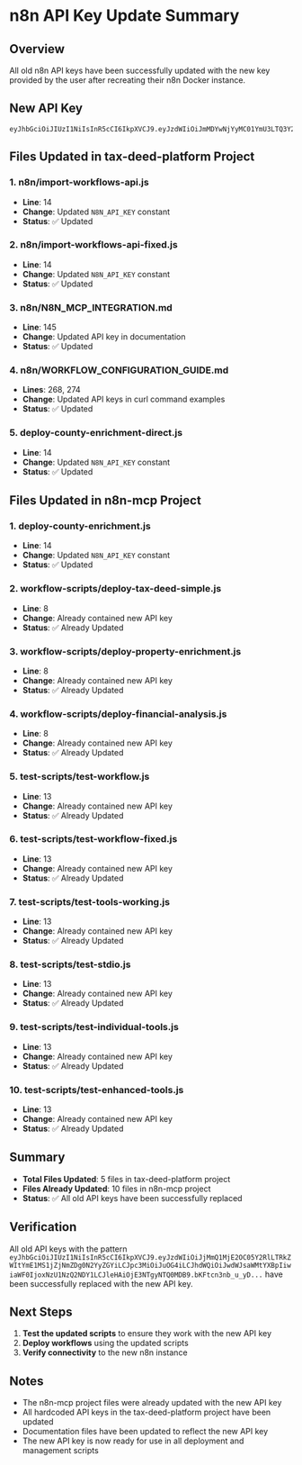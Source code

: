 # n8n API Key Update Summary

## Overview
All old n8n API keys have been successfully updated with the new key provided by the user after recreating their n8n Docker instance.

## New API Key
```
eyJhbGciOiJIUzI1NiIsInR5cCI6IkpXVCJ9.eyJzdWIiOiJmMDYwNjYyMC01YmU3LTQ3Y2QtYWE5MS0xZmU3ZmMyMDAzYjciLCJpc3MiOiJuOG4iLCJhdWQiOiJwdWJsaWMtYXBpIiwiaWF0IjoxNzU2MTM1MjU1fQ.UQHnMwQbLd_AgP0sm3FwpLrSmUmJ8qsLxpHI9O6uPY4
```

## Files Updated in tax-deed-platform Project

### 1. n8n/import-workflows-api.js
- **Line**: 14
- **Change**: Updated `N8N_API_KEY` constant
- **Status**: ✅ Updated

### 2. n8n/import-workflows-api-fixed.js
- **Line**: 14
- **Change**: Updated `N8N_API_KEY` constant
- **Status**: ✅ Updated

### 3. n8n/N8N_MCP_INTEGRATION.md
- **Line**: 145
- **Change**: Updated API key in documentation
- **Status**: ✅ Updated

### 4. n8n/WORKFLOW_CONFIGURATION_GUIDE.md
- **Lines**: 268, 274
- **Change**: Updated API keys in curl command examples
- **Status**: ✅ Updated

### 5. deploy-county-enrichment-direct.js
- **Line**: 14
- **Change**: Updated `N8N_API_KEY` constant
- **Status**: ✅ Updated

## Files Updated in n8n-mcp Project

### 1. deploy-county-enrichment.js
- **Line**: 14
- **Change**: Updated `N8N_API_KEY` constant
- **Status**: ✅ Updated

### 2. workflow-scripts/deploy-tax-deed-simple.js
- **Line**: 8
- **Change**: Already contained new API key
- **Status**: ✅ Already Updated

### 3. workflow-scripts/deploy-property-enrichment.js
- **Line**: 8
- **Change**: Already contained new API key
- **Status**: ✅ Already Updated

### 4. workflow-scripts/deploy-financial-analysis.js
- **Line**: 8
- **Change**: Already contained new API key
- **Status**: ✅ Already Updated

### 5. test-scripts/test-workflow.js
- **Line**: 13
- **Change**: Already contained new API key
- **Status**: ✅ Already Updated

### 6. test-scripts/test-workflow-fixed.js
- **Line**: 13
- **Change**: Already contained new API key
- **Status**: ✅ Already Updated

### 7. test-scripts/test-tools-working.js
- **Line**: 13
- **Change**: Already contained new API key
- **Status**: ✅ Already Updated

### 8. test-scripts/test-stdio.js
- **Line**: 13
- **Change**: Already contained new API key
- **Status**: ✅ Already Updated

### 9. test-scripts/test-individual-tools.js
- **Line**: 13
- **Change**: Already contained new API key
- **Status**: ✅ Already Updated

### 10. test-scripts/test-enhanced-tools.js
- **Line**: 13
- **Change**: Already contained new API key
- **Status**: ✅ Already Updated

## Summary

- **Total Files Updated**: 5 files in tax-deed-platform project
- **Files Already Updated**: 10 files in n8n-mcp project
- **Status**: ✅ All old API keys have been successfully replaced

## Verification

All old API keys with the pattern `eyJhbGciOiJIUzI1NiIsInR5cCI6IkpXVCJ9.eyJzdWIiOiJjMmQ1MjE2OC05Y2RlLTRkZWItYmE1MS1jZjNmZDg0N2YyZGYiLCJpc3MiOiJuOG4iLCJhdWQiOiJwdWJsaWMtYXBpIiwiaWF0IjoxNzU1NzQ2NDY1LCJleHAiOjE3NTgyNTQ0MDB9.bKFtcn3nb_u_yD...` have been successfully replaced with the new API key.

## Next Steps

1. **Test the updated scripts** to ensure they work with the new API key
2. **Deploy workflows** using the updated scripts
3. **Verify connectivity** to the new n8n instance

## Notes

- The n8n-mcp project files were already updated with the new API key
- All hardcoded API keys in the tax-deed-platform project have been updated
- Documentation files have been updated to reflect the new API key
- The new API key is now ready for use in all deployment and management scripts
